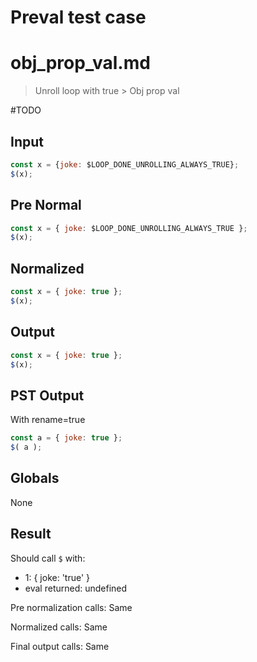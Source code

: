 # Preval test case

# obj_prop_val.md

> Unroll loop with true > Obj prop val
>
> 

#TODO

## Input

`````js filename=intro
const x = {joke: $LOOP_DONE_UNROLLING_ALWAYS_TRUE};
$(x);
`````

## Pre Normal


`````js filename=intro
const x = { joke: $LOOP_DONE_UNROLLING_ALWAYS_TRUE };
$(x);
`````

## Normalized


`````js filename=intro
const x = { joke: true };
$(x);
`````

## Output


`````js filename=intro
const x = { joke: true };
$(x);
`````

## PST Output

With rename=true

`````js filename=intro
const a = { joke: true };
$( a );
`````

## Globals

None

## Result

Should call `$` with:
 - 1: { joke: 'true' }
 - eval returned: undefined

Pre normalization calls: Same

Normalized calls: Same

Final output calls: Same
